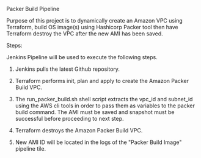 Packer Build Pipeline

Purpose of this project is to dynamically create an Amazon VPC using Terraform, build OS image(s) using Hashicorp Packer tool then have Terraform destroy the VPC after the new AMI has been saved.

Steps:

Jenkins Pipeline will be used to execute the following steps.

1) Jenkins pulls the latest Github repository.

2) Terraform performs init, plan and apply to create the Amazon Packer Build VPC.  

3) The run_packer_build.sh shell script extracts the vpc_id and subnet_id using the AWS cli tools in order to pass them as variables to the packer build command. The AMI must be saved and snapshot must be successful before proceeding to next step.

4) Terraform destroys the Amazon Packer Build VPC.
 
5) New AMI ID will be located in the logs of the "Packer Build Image" pipeline tile.
